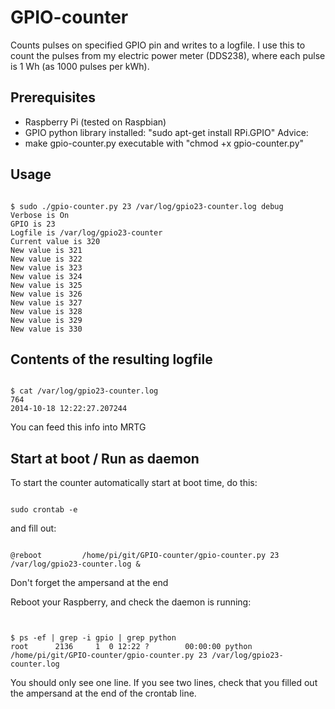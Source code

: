 GPIO-counter
============

Counts pulses on specified GPIO pin and writes to a logfile. I use this to count the pulses from my electric power meter (DDS238), where each pulse is 1 Wh (as 1000 pulses per kWh).

Prerequisites
-------------
- Raspberry Pi (tested on Raspbian)
- GPIO python library installed: "sudo apt-get install RPi.GPIO"
Advice:
- make gpio-counter.py executable with "chmod +x gpio-counter.py"


Usage
-----
<pre><code>
$ sudo ./gpio-counter.py 23 /var/log/gpio23-counter.log debug
Verbose is On
GPIO is 23
Logfile is /var/log/gpio23-counter
Current value is 320
New value is 321
New value is 322
New value is 323
New value is 324
New value is 325
New value is 326
New value is 327
New value is 328
New value is 329
New value is 330
</code></pre>

Contents of the resulting logfile
---------------------------------

<pre><code>
$ cat /var/log/gpio23-counter.log
764
2014-10-18 12:22:27.207244
</code></pre>

You can feed this info into MRTG

Start at boot / Run as daemon
----------------------------

To start the counter automatically start at boot time, do this:

<pre><code>
sudo crontab -e
</code></pre>
and fill out:
<pre><code>
@reboot			/home/pi/git/GPIO-counter/gpio-counter.py 23 /var/log/gpio23-counter.log &
</code></pre>

Don't forget the ampersand at the end

Reboot your Raspberry, and check the daemon is running:

<pre><code>

$ ps -ef | grep -i gpio | grep python
root      2136     1  0 12:22 ?        00:00:00 python /home/pi/git/GPIO-counter/gpio-counter.py 23 /var/log/gpio23-counter.log
</code></pre>

You should only see one line. If you see two lines, check that you filled out the ampersand at the end of the crontab line.

